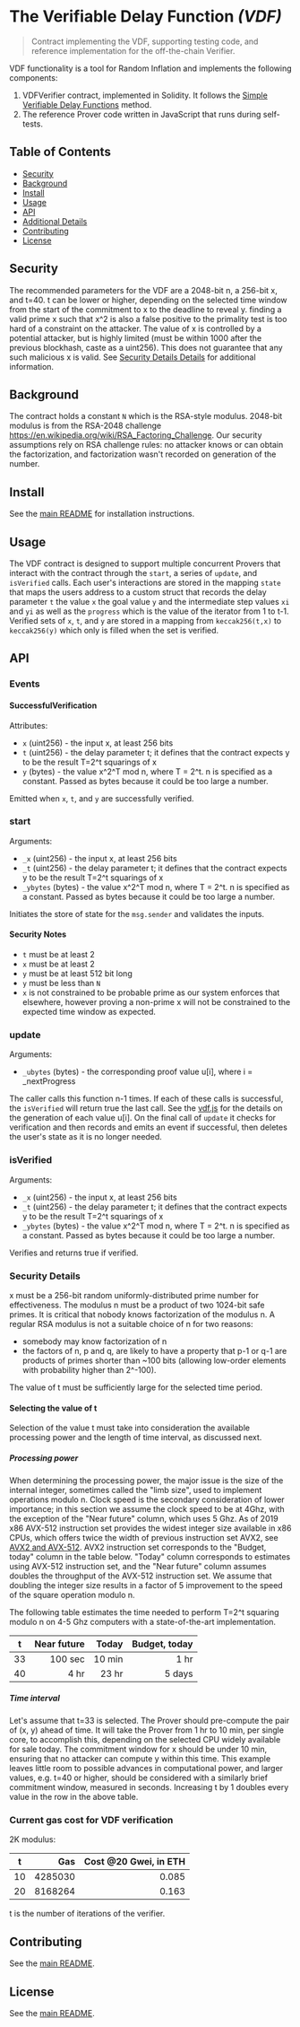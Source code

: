 # The Verifiable Delay Function _(VDF)_
> Contract implementing the VDF, supporting testing code, and reference implementation for the off-the-chain Verifier.

VDF functionality is a tool for Random Inflation and implements the following components:

1. VDFVerifier contract, implemented in Solidity. It follows the [Simple Verifiable Delay Functions](https://eprint.iacr.org/2018/627) method.
2. The reference Prover code written in JavaScript that runs during self-tests.

## Table of Contents
 - [Security](#security)
 - [Background](#background)
 - [Install](#install)
 - [Usage](#usage)
 - [API](#api)
 - [Additional Details](#additional-details)
 - [Contributing](#contributing)
 - [License](#license)

## Security
The recommended parameters for the VDF are a 2048-bit n, a 256-bit x, and t=40. t can be lower or higher, depending on the selected time window from the start of the commitment to x to the deadline to reveal y. finding a valid prime x such that x^2 is also a false positive to the primality test is too hard of a constraint on the attacker. The value of x is controlled by a potential attacker, but is highly limited (must be within 1000 after the previous blockhash, caste as a uint256). This does not guarantee that any such malicious x is valid. See [Security Details Details](#security-details) for additional information.

## Background
The contract holds a constant `N` which is the RSA-style modulus. 2048-bit modulus is from the RSA-2048 challenge https://en.wikipedia.org/wiki/RSA_Factoring_Challenge. Our security assumptions rely on RSA challenge rules: no attacker knows or can obtain the factorization, and factorization wasn't recorded on generation of the number.

## Install
See the [main README](../../README.md) for installation instructions.

## Usage
The VDF contract is designed to support multiple concurrent Provers that interact with the contract through the `start`, a series of `update`, and `isVerified` calls. Each user's interactions are stored in the mapping `state` that maps the users address to a custom struct that records the delay parameter `t` the value `x` the goal value `y` and the intermediate step values `xi` and `yi` as well as the `progress` which is the value of the iterator from 1 to t-1. Verified sets of `x`, `t`, and `y` are stored in a mapping from `keccak256(t,x)` to `keccak256(y)` which only is filled when the set is verified.

## API

### Events
#### SuccessfulVerification
Attributes:
  - `x` (uint256) - the input x, at least 256 bits
  - `t` (uint256) - the delay parameter t; it defines that the contract expects y to be the result T=2\^t squarings of x
  - `y` (bytes) - the value x\^2\^T mod n, where T = 2\^t. n is specified as a constant. Passed as bytes because it
    could be too large a number.

Emitted when `x`, `t`, and `y` are successfully verified.

### start
Arguments:
  - `_x` (uint256) - the input x, at least 256 bits
  - `_t` (uint256) - the delay parameter t; it defines that the contract expects y to be the result T=2\^t squarings of x
  - `_ybytes` (bytes) - the value x\^2\^T mod n, where T = 2\^t. n is specified as a constant. Passed as bytes because it
    could be too large a number.

Initiates the store of state for the `msg.sender` and validates the inputs.

#### Security Notes
 - `t` must be at least 2
 - `x` must be at least 2
 - `y` must be at least 512 bit long
 - `y` must be less than `N`
 - `x` is not constrained to be probable prime as our system enforces that elsewhere, however proving a non-prime x will not be constrained to the expected time window as expected.

### update
Arguments:
  - `_ubytes` (bytes) - the corresponding proof value u[i], where i = _nextProgress

The caller calls this function n-1 times. If each of these calls is successful, the `isVerified` will return true the last call. See the [vdf.js](../../tools/vdf.js) for the details on the generation of each value u[i]. On the final call of `update` it checks for verification and then records and emits an event if successful, then deletes the user's state as it is no longer needed.

### isVerified
Arguments:
  - `_x` (uint256) - the input x, at least 256 bits
  - `_t` (uint256) - the delay parameter t; it defines that the contract expects y to be the result T=2\^t squarings of x
  - `_ybytes` (bytes) - the value x\^2\^T mod n, where T = 2\^t. n is specified as a constant. Passed as bytes because it
    could be too large a number.

Verifies and returns true if verified.

### Security Details
x must be a 256-bit random uniformly-distributed prime number for effectiveness. The modulus n must be a product of two 1024-bit safe primes. It is critical that nobody knows factorization of the modulus n. A regular RSA modulus is not a suitable choice of n for two reasons: 
 - somebody may know factorization of n
 - the factors of n, p and q, are likely to have a property that p-1 or q-1 are products of primes shorter than ~100 bits (allowing low-order elements with probability higher than 2^-100).

The value of t must be sufficiently large for the selected time period. 

#### Selecting the value of t
Selection of the value t must take into consideration the available processing power and the length of time interval, as discussed next.

##### Processing power
 When determining the processing power, the major issue is the size of the internal integer, sometimes called the "limb size", used to implement operations modulo n. Clock speed is the secondary consideration of lower importance; in this section we assume the clock speed to be at 4Ghz, with the exception of the "Near future" column, which uses 5 Ghz.
 As of 2019 x86 AVX-512 instruction set provides the widest integer size available in x86 CPUs, which offers twice the width of previous instruction set AVX2, see [AVX2 and AVX-512](https://en.wikipedia.org/wiki/Advanced_Vector_Extensions). AVX2 instruction set corresponds to the "Budget, today" column in the table below. "Today" column corresponds to estimates using AVX-512 instruction set, and the "Near future" column assumes doubles the throughput of the AVX-512 instruction set.
 We assume that doubling the integer size results in a factor of 5 improvement to the speed of the square operation modulo n.
 
 The following table estimates the time needed to perform T=2^t squaring modulo n on 4-5 Ghz computers with a state-of-the-art implementation.
 
|  t | Near future |    Today | Budget, today
|----|------------:|---------:|-------------:|
| 33 |    100 sec  |  10 min  |      1 hr    |
| 40 |      4  hr  |  23  hr  |      5 days  |

##### Time interval
Let's assume that t=33 is selected. The Prover should pre-compute the pair of (x, y) ahead of time. It will take the Prover from 1 hr to 10 min, per single core, to accomplish this, depending on the selected CPU widely available for sale today. The commitment window for x should be under 10 min, ensuring that no attacker can compute y within this time.
This example leaves little room to possible advances in computational power, and larger values, e.g. t=40 or higher, should be considered with a similarly brief commitment window, measured in seconds.
Increasing t by 1 doubles every value in the row in the above table. 

### Current gas cost for VDF verification

2K modulus:

|  t  | Gas       | Cost @20 Gwei, in ETH  |
|-----|----------:|-----------------------:|
| 10  |  4285030  |                  0.085 |
| 20  |  8168264  |                  0.163 |

t is the number of iterations of the verifier. 

## Contributing
See the [main README](../../README.md).

## License
See the [main README](../../README.md).


